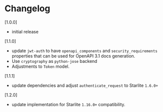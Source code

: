 # Changelog

[1.0.0]

- initial release

[1.1.0]

- update `jwt-auth` to have `openapi_components` and `security_requirements` properties that can be used for OpenAPI 3.1 docs generation.
- Use `cryptography` as `python-jose` backend
- Adjustments to `Token` model.

[1.1.1]

- update dependencies and adjust `authenticate_request` to Starlite `1.6.0+`

[1.2.0]

- update implementation for Starlite `1.16.0+` compatibility.
